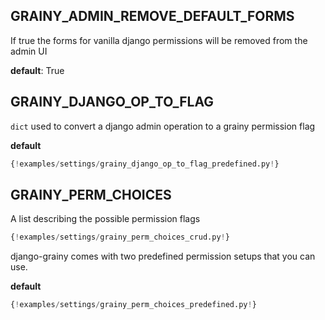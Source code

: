 ## GRAINY_ADMIN_REMOVE_DEFAULT_FORMS

If true the forms for vanilla django permissions will be removed from the admin UI

**default**: True

## GRAINY_DJANGO_OP_TO_FLAG

```dict``` used to convert a django admin operation to a grainy permission flag

**default**
```py
{!examples/settings/grainy_django_op_to_flag_predefined.py!}
```

## GRAINY_PERM_CHOICES

A list describing the possible permission flags

```py
{!examples/settings/grainy_perm_choices_crud.py!}
```

django-grainy comes with two predefined permission setups that you can use.

**default**
```py
{!examples/settings/grainy_perm_choices_predefined.py!}
```
